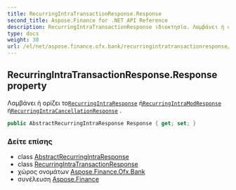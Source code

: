```yaml
---
title: RecurringIntraTransactionResponse.Response
second_title: Aspose.Finance for .NET API Reference
description: RecurringIntraTransactionResponse ιδιοκτησία. Λαμβάνει ή ορίζει τοRecurringIntraResponse ήRecurringIntraModResponse ήRecurringIntraCancellationResponse .
type: docs
weight: 30
url: /el/net/aspose.finance.ofx.bank/recurringintratransactionresponse/response/
---
```

## RecurringIntraTransactionResponse.Response property

Λαμβάνει ή ορίζει το[`RecurringIntraResponse`](../../recurringintraresponse/) ή[`RecurringIntraModResponse`](../../recurringintramodresponse/) ή[`RecurringIntraCancellationResponse`](../../recurringintracancellationresponse/) .

```csharp
public AbstractRecurringIntraResponse Response { get; set; }
```

### Δείτε επίσης

* class [AbstractRecurringIntraResponse](../../abstractrecurringintraresponse/)
* class [RecurringIntraTransactionResponse](../)
* χώρος ονομάτων [Aspose.Finance.Ofx.Bank](../../recurringintratransactionresponse/)
* συνέλευση [Aspose.Finance](../../../)


